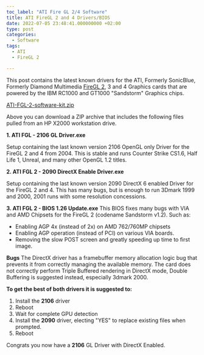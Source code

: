 ```yaml
---
toc_label: "ATI Fire GL 2/4 Software"
title: ATI FireGL 2 and 4 Drivers/BIOS
date: 2022-07-05 23:48:41.000000000 +02:00
type: post
categories:
  - Software
tags:
  - ATI
  - FireGL 2

---
```

This post contains the latest known drivers for the ATI, Formerly SonicBlue, Formerly Diamond Multimedia [FireGL 2](https://www.techpowerup.com/gpu-specs/fire-gl2.c), 3 and 4 Graphics cards that are powered by the IBM RC1000 and GT1000 "Sandstorm" Graphics chips.

[ATI-FGL-2-software-kit.zip](https://github.com/rigred/rigred.github.io/raw/gh-pages/drivers/ATI%20FGL%202%20software%20kit.zip)

Above you can download a ZIP archive that includes the following files pulled from an HP X2000 workstation drive.

**1\. ATI FGL - 2106 GL Driver.exe**

Setup containing the last known version 2106 OpenGL only Driver for the FireGL 2 and 4 from 2004. This is stable and runs Counter Strike CS1.6, Half Life 1, Unreal, and many other OpenGL 1.2 titles.

**2\. ATI FGL 2 - 2090 DirectX Enable Driver.exe**

Setup containing the last known version 2090 DirectX 6 enabled Driver for the FireGL 2 and 4.
This has many bugs, but is enough to run 3Dmark 1999 and 2000, 2001 runs with some resolution concessions.

**3\. ATI FGL 2 - BIOS 1.26 Update.exe**
This BIOS fixes many bugs with VIA and AMD Chipsets for the FireGL 2 (codename Sandstorm v1.2). Such as:

*   Enabling AGP 4x (instead of 2x) on AMD 762/760MP chipsets
*   Enabling AGP operation (instead of PCI) on various VIA boards.
*   Removing the slow POST screen and greatly speeding up time to first image.

**Bugs**
The DirectX driver has a framebuffer memory allocation logic bug that prevents it from correctly managing the available memory.
The card does not correctly perform Triple Buffered rendering in DirectX mode, Double Buffering is suggested instead, especially 3dmark 2000.

**To get the best of both drivers it is suggested to:**

1.  Install the **2106** driver
2.  Reboot
3.  Wait for complete GPU detection
4.  Install the **2090** driver, electing "YES" to replace existing files when prompted.
5.  Reboot

Congrats you now have a **2106** GL Driver with DirectX Enabled.
